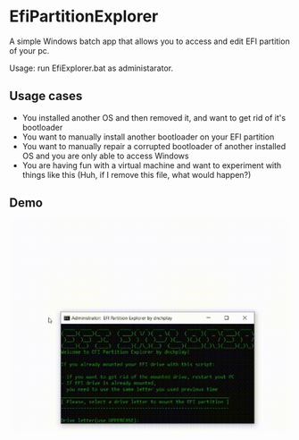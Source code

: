 # EfiPartitionExplorer
A simple Windows batch app that allows you to access and edit EFI partition of your pc.

Usage: run EfiExplorer.bat as administarator.
## Usage cases

- You installed another OS and then removed it, and want to get rid of it's bootloader
- You want to manually install another bootloader on your EFI partition
- You want to manually repair a corrupted bootloader of another installed OS and you are only able to access Windows
- You are having fun with a virtual machine and want to experiment with things like this (Huh, if I remove this file, what would happen?)
## Demo

![(Demo GIF where I show how to use this tool)](https://raw.githubusercontent.com/dnchplay/EfiPartitionExplorer/main/demo/demo.gif)
